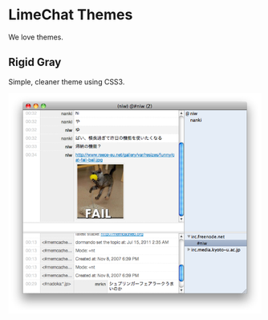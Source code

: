 LimeChat Themes
===============

We love themes.

Rigid Gray
----------

Simple, cleaner theme using CSS3.

![Rigid Gray](https://github.com/niw/limechat_themes/raw/master/Rigid%20Gray.png)
